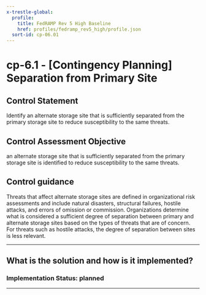 ```yaml
---
x-trestle-global:
  profile:
    title: FedRAMP Rev 5 High Baseline
    href: profiles/fedramp_rev5_high/profile.json
  sort-id: cp-06.01
---
```


# cp-6.1 - \[Contingency Planning\] Separation from Primary Site

## Control Statement

Identify an alternate storage site that is sufficiently separated from the primary storage site to reduce susceptibility to the same threats.

## Control Assessment Objective

an alternate storage site that is sufficiently separated from the primary storage site is identified to reduce susceptibility to the same threats.

## Control guidance

Threats that affect alternate storage sites are defined in organizational risk assessments and include natural disasters, structural failures, hostile attacks, and errors of omission or commission. Organizations determine what is considered a sufficient degree of separation between primary and alternate storage sites based on the types of threats that are of concern. For threats such as hostile attacks, the degree of separation between sites is less relevant.

______________________________________________________________________

## What is the solution and how is it implemented?

<!-- For implementation status enter one of: implemented, partial, planned, alternative, not-applicable -->

<!-- Note that the list of rules under ### Rules: is read-only and changes will not be captured after assembly to JSON -->
<!-- Add control implementation description here for control: cp-6.1 -->

### Implementation Status: planned

______________________________________________________________________
